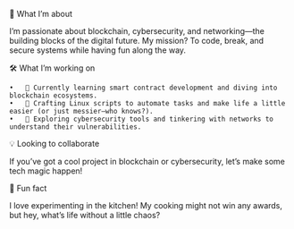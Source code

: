 🎯 What I’m about

I’m passionate about blockchain, cybersecurity, and networking—the building blocks of the digital future. My mission? To code, break, and secure systems while having fun along the way.

🛠️ What I’m working on

	•	🌱 Currently learning smart contract development and diving into blockchain ecosystems.
	•	🔧 Crafting Linux scripts to automate tasks and make life a little easier (or just messier—who knows?).
	•	🧩 Exploring cybersecurity tools and tinkering with networks to understand their vulnerabilities.

💡 Looking to collaborate

If you’ve got a cool project in blockchain or cybersecurity, let’s make some tech magic happen!

🍳 Fun fact

I love experimenting in the kitchen! My cooking might not win any awards, but hey, what’s life without a little chaos?

<!---
baobaodevour/baobaodevour is a ✨ special ✨ repository because its `README.md` (this file) appears on your GitHub profile.
You can click the Preview link to take a look at your changes.
--->
